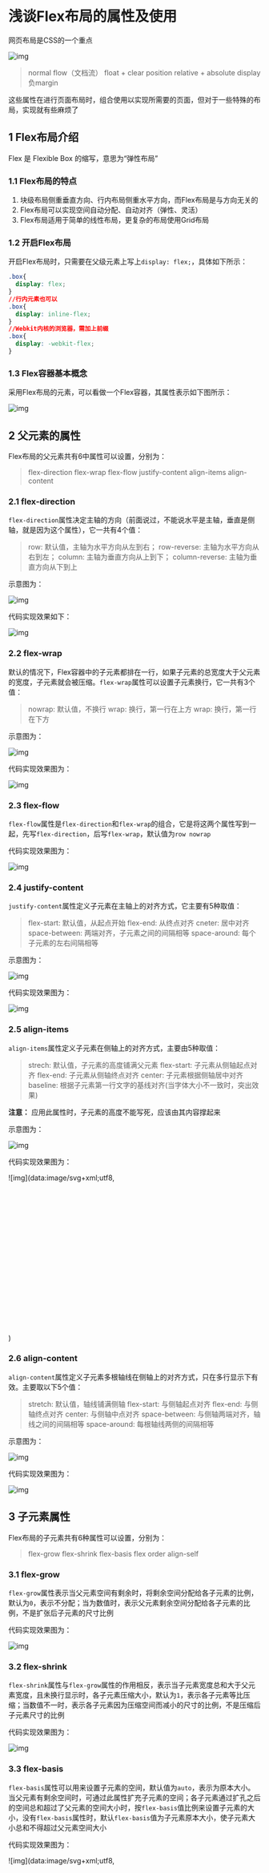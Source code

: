 # 浅谈Flex布局的属性及使用

网页布局是CSS的一个重点

![img](https://user-gold-cdn.xitu.io/2018/5/29/163ab943af11f3a5?imageslim)

> normal flow（文档流）
> float + clear
> position relative + absolute
> display
> 负margin

这些属性在进行页面布局时，组合使用以实现所需要的页面，但对于一些特殊的布局，实现就有些麻烦了

## 1 Flex布局介绍

Flex 是 Flexible Box 的缩写，意思为“弹性布局”

### 1.1 Flex布局的特点

1. 块级布局侧重垂直方向、行内布局侧重水平方向，而Flex布局是与方向无关的
1. Flex布局可以实现空间自动分配、自动对齐（弹性、灵活）
1. Flex布局适用于简单的线性布局，更复杂的布局使用Grid布局

### 1.2 开启Flex布局

开启Flex布局时，只需要在父级元素上写上`display: flex;`，具体如下所示：

```css
.box{
  display: flex;
}
//行内元素也可以
.box{
  display: inline-flex;
}
//Webkit内核的浏览器，需加上前缀
.box{
  display: -webkit-flex;
}
```



### 1.3 Flex容器基本概念

采用Flex布局的元素，可以看做一个Flex容器，其属性表示如下图所示：

![img](https://user-gold-cdn.xitu.io/2018/5/29/163ab943acf1f859?imageView2/0/w/1280/h/960/format/webp/ignore-error/1)



## 2 父元素的属性

Flex布局的父元素共有6中属性可以设置，分别为：

> flex-direction
> flex-wrap
> flex-flow
> justify-content
> align-items
> align-content

### 2.1 flex-direction

`flex-direction`属性决定主轴的方向（前面说过，不能说水平是主轴，垂直是侧轴，就是因为这个属性），它一共有4个值：

> row: 默认值，主轴为水平方向从左到右；
> row-reverse: 主轴为水平方向从右到左；
> column: 主轴为垂直方向从上到下；
> column-reverse: 主轴为垂直方向从下到上

示意图为：

![img](https://user-gold-cdn.xitu.io/2018/5/29/163ab943ace6104c?imageView2/0/w/1280/h/960/format/webp/ignore-error/1)

代码实现效果如下：

![img](https://user-gold-cdn.xitu.io/2018/5/29/163ab943acd4ac6a?imageslim)

### 2.2 flex-wrap

默认的情况下，Flex容器中的子元素都排在一行，如果子元素的总宽度大于父元素的宽度，子元素就会被压缩。`flex-wrap`属性可以设置子元素换行，它一共有3个值：

> nowrap: 默认值，不换行
> wrap: 换行，第一行在上方
> wrap: 换行，第一行在下方

示意图为：

![img](https://user-gold-cdn.xitu.io/2018/5/29/163ab943af279d28?imageView2/0/w/1280/h/960/format/webp/ignore-error/1)

代码实现效果图为：

![img](data:image/svg+xml;utf8,)

### 2.3 flex-flow

`flex-flow`属性是`flex-direction`和`flex-wrap`的组合，它是将这两个属性写到一起，先写`flex-direction`，后写`flex-wrap`，默认值为`row nowrap`

代码实现效果图为：

![img](https://user-gold-cdn.xitu.io/2018/5/29/163ab943e25760aa?imageView2/0/w/1280/h/960/format/webp/ignore-error/1)

### 2.4 justify-content

`justify-content`属性定义子元素在主轴上的对齐方式，它主要有5种取值：

> flex-start: 默认值，从起点开始
> flex-end: 从终点对齐
> cneter: 居中对齐
> space-between: 两端对齐，子元素之间的间隔相等
> space-around: 每个子元素的左右间隔相等

示意图为：

![img](https://user-gold-cdn.xitu.io/2018/5/29/163ab943f0601b02?imageView2/0/w/1280/h/960/format/webp/ignore-error/1)

代码实现效果图为：

![img](https://user-gold-cdn.xitu.io/2018/5/29/163ab943ee20cdf5?imageslim)

### 2.5 align-items

`align-items`属性定义子元素在侧轴上的对齐方式，主要由5种取值：

> strech: 默认值，子元素的高度铺满父元素
> flex-start: 子元素从侧轴起点对齐
> flex-end: 子元素从侧轴终点对齐
> center: 子元素根据侧轴居中对齐
> baseline: 根据子元素第一行文字的基线对齐(当字体大小不一致时，突出效果)

**注意：** 应用此属性时，子元素的高度不能写死，应该由其内容撑起来

示意图为：

![img](https://user-gold-cdn.xitu.io/2018/5/29/163ab943f15401f7?imageView2/0/w/1280/h/960/format/webp/ignore-error/1)

代码实现效果图为：

![img](data:image/svg+xml;utf8,<?xml version="1.0"?><svg xmlns="http://www.w3.org/2000/svg" version="1.1" width="697" height="419"></svg>)

### 2.6 align-content

`align-content`属性定义子元素多根轴线在侧轴上的对齐方式，只在多行显示下有效。主要取以下5个值：

> stretch: 默认值，轴线铺满侧轴
> flex-start: 与侧轴起点对齐
> flex-end: 与侧轴终点对齐
> center: 与侧轴中点对齐
> space-between: 与侧轴两端对齐，轴线之间的间隔相等
> space-around: 每根轴线两侧的间隔相等

示意图为：

![img](https://user-gold-cdn.xitu.io/2018/5/29/163ab94410ab2e33?imageView2/0/w/1280/h/960/format/webp/ignore-error/1)

代码实现效果图为：

![img](https://user-gold-cdn.xitu.io/2018/5/29/163ab9441ed27f3d?imageslim)

## 3 子元素属性

Flex布局的子元素共有6种属性可以设置，分别为：

> flex-grow
> flex-shrink
> flex-basis
> flex
> order
> align-self

### 3.1 flex-grow

`flex-grow`属性表示当父元素空间有剩余时，将剩余空间分配给各子元素的比例，默认为`0`，表示不分配；当为数值时，表示父元素剩余空间分配给各子元素的比例，不是扩张后子元素的尺寸比例

代码实现效果图为：

![img](https://user-gold-cdn.xitu.io/2018/5/29/163ab9441570e9a0?imageslim)

### 3.2 flex-shrink

`flex-shrink`属性与`flex-grow`属性的作用相反，表示当子元素宽度总和大于父元素宽度，且未换行显示时，各子元素压缩大小，默认为`1`，表示各子元素等比压缩；当数值不一时，表示各子元素因为压缩空间而减小的尺寸的比例，不是压缩后子元素尺寸的比例

代码实现效果图为：

![img](https://user-gold-cdn.xitu.io/2018/5/29/163ab94432170a04?imageslim)

### 3.3 flex-basis

`flex-basis`属性可以用来设置子元素的空间，默认值为`auto`，表示为原本大小。当父元素有剩余空间时，可通过此属性扩充子元素的空间；各子元素通过扩孔之后的空间总和超过了父元素的空间大小时，按`flex-basis`值比例来设置子元素的大小，没有`flex-basis`属性时，默认`flex-basis`值为子元素原本大小，使子元素大小总和不得超过父元素空间大小

代码实现效果图为：

![img](data:image/svg+xml;utf8,<?xml version="1.0"?><svg xmlns="http://www.w3.org/2000/svg" version="1.1" width="573" height="298"></svg>)

### 3.4 flex

`flex`属性是`flex-grow`、`flex-shrink`和`flex-basis`的合集，默认值为`0 1 auto`，后两个属性可不写

### 3.5 order

`order`属性定义子元素在排列顺序，默认值为`0`，值越小越靠前

代码实现效果图为：

![img](data:image/svg+xml;utf8,<?xml version="1.0"?><svg xmlns="http://www.w3.org/2000/svg" version="1.1" width="573" height="437"></svg>)

### 3.6 align-self

`align-self`属性允许子元素单独设置对齐方式，优先级比父元素的`align-items`高。默认值为`auto`，表示继承父元素的`align-items`，如果没有父元素，则等同于`stretch`。其可设置以下属性：

> auto: 继承父元素的`align-items`
> stretch
> flex-start
> flex-end
> center
> baseline

除了`auto`值，其他值与父元素的`align-items`属性效果一样

## 4 几个flex布局

### 4.1 上中下布局

```html
<!DOCTYPE html>
<html>
<head>
  <meta charset="utf-8">
  <title>JS Bin</title>
  <style>
    body{
      display: flex;
      flex-direction: column;
      height: 100vh;
    }
    header{
      height: 100px;
      background: #ddd;
    }
    main{
      flex-grow: 1;
    }
    footer{
      height: 100px;
      background: #ddd;
    }
  </style>
</head>
<body>
<header>heafer</header>
<main>main</main>
<footer>footer</footer>
</body>
</html>
```

代码效果图为：

![img](https://user-gold-cdn.xitu.io/2018/5/29/163ab94455a18520?imageView2/0/w/1280/h/960/format/webp/ignore-error/1)

### 4.2 九宫格

```html
<!DOCTYPE html>
<html>
<head>
  <meta charset="utf-8">
  <title>JS Bin</title>
  <style>
    *{padding:0;}
    ul{
      list-style: none;
      border: 1px solid black;
      width: 170px;
      display: flex;
      flex-wrap: wrap;
      justify-content: space-around;
    }
    li{
      width: 50px;
      height: 50px;
      border: 1px solid red;
      margin: 5px 0;
    }
  </style>
</head>
<body>
<ul>
  <li></li>
  <li></li>
  <li></li>
  <li></li>
  <li></li>
  <li></li>
  <li></li>
  <li></li>
  <li></li>
</ul>
</body>
</html>
```

代码效果图为：

![img](data:image/svg+xml;utf8,<?xml version="1.0"?><svg xmlns="http://www.w3.org/2000/svg" version="1.1" width="195" height="210"></svg>)

### 4.3 一般PC布局

```html
<!DOCTYPE html>
<html>
<head>
  <meta charset="utf-8">
  <title>JS Bin</title>
  <style>
    body{
      display: flex;
      flex-direction: column;
      height: 100vh;
    }
    header{
      height: 50px;
      background: #ddd;
    }
    main{
      flex-grow: 1;
      display: flex;
    }
    .aside1{
      width: 100px;
      background: #aaa;
    }
    .aside2{
      flex-grow: 1;
    }
    .aside3{
      width: 100px;
      background: #aaa;
    }
    footer{
      height: 50px;
      background: #ddd;
    }
  </style>
</head>
<body>
<header>header</header>
<main>
  <aside class="aside1">aside1</aside>
  <aside class="aside2">aside2</aside>
  <aside class="aside3">aside3</aside>
</main>
<footer>footer</footer>
</body>
</html>
```

代码效果图为：

![img](data:image/svg+xml;utf8,<?xml version="1.0"?><svg xmlns="http://www.w3.org/2000/svg" version="1.1" width="528" height="686"></svg>)

### 4.4 自适应绝对居中

```

```

代码效果图为：

![img](https://user-gold-cdn.xitu.io/2018/5/29/163ab944630bd9a0?imageslim)